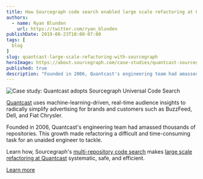 ```yaml
---
title: How Sourcegraph code search enabled large scale refactoring at Quantcast
authors:
  - name: Ryan Blunden
    url: https://twitter.com/ryan_blunden
publishDate: 2019-08-23T10:00-07:00
tags: [
  blog
]
slug: quantcast-large-scale-refactoring-with-sourcegraph
heroImage: https://about.sourcegraph.com/case-studies/quantcast-sourcegraph-case-study.jpg
published: true
description: "Founded in 2006, Quantcast's engineering team had amassed thousands of repositories. Learn how after deploying Sourcegraph, Quantcast was able to do major refactors with confidence."
---
```


<div style={{textAlign: 'center'}}>
  <img src="/case-studies/quantcast-sourcegraph-case-study-og-embed.jpg" alt="Case study: Quantcast adopts Sourcegraph Universal Code Search"/>
</div>

[Quantcast](https://www.quantcast.com) uses machine-learning-driven, real-time audience insights to radically simplify advertising for brands and customers such as BuzzFeed, Dell, and Fiat Chrysler.

Founded in 2006, Quantcast's engineering team had amassed thousands of repositories. This growth made refactoring a difficult and time-consuming task for an unaided engineer to tackle.

Learn how, Sourcegraph's [multi-repository code search](/product/code-search-navigation) makes [large scale refactoring at Quantcast](/case-studies/quantcast) systematic, safe, and efficient.

<div className="align-items-center justify-content-center d-flex">
  <a href="/case-studies/quantcast-large-scale-refactoring" className="btn btn-primary mt-4">Learn more</a>
</div>
